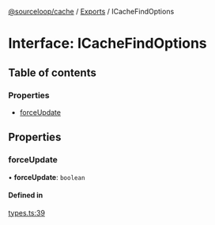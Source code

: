 [@sourceloop/cache](../README.md) / [Exports](../modules.md) / ICacheFindOptions

# Interface: ICacheFindOptions

## Table of contents

### Properties

- [forceUpdate](ICacheFindOptions.md#forceupdate)

## Properties

### forceUpdate

• **forceUpdate**: `boolean`

#### Defined in

[types.ts:39](https://github.com/sourcefuse/loopback4-microservice-catalog/blob/a84fe677/packages/cache/src/types.ts#L39)
